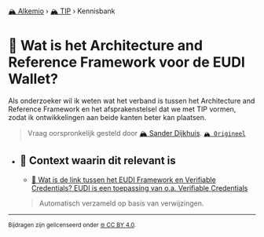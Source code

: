 [🏔️ Alkemio](https://welcome.alkem.io/) › [🏔️ TIP](https://alkem.io/tip/dashboard) › Kennisbank
# 📄 Wat is het Architecture and Reference Framework voor de EUDI Wallet?
Als onderzoeker wil ik weten wat het verband is tussen het Architecture and Reference Framework en het afsprakenstelsel dat we met TIP vormen, zodat ik ontwikkelingen aan beide kanten beter kan plaatsen.
> Vraag oorspronkelijk gesteld door [🏔️ Sander Dijkhuis](https://alkem.io/user/sander-dijkhuis-3912). [`🏔️ Origineel`](https://alkem.io/tip/collaboration/hoehangthetarchit-3668)

- ## 📌 Context waarin dit relevant is
  - [📌 Wat is de link tussen het EUDI Framework en Verifiable Credentials? EUDI is een toepassing van o.a. Verifiable Credentials](watisdelinktusse-4064.md#eudiiseentoepassi-6449)
  >Automatisch verzameld op basis van verwijzingen.
* * *
<small>Bijdragen zijn gelicenseerd onder [🌐 CC BY 4.0](https://creativecommons.org/licenses/by/4.0/deed.nl).</small>
